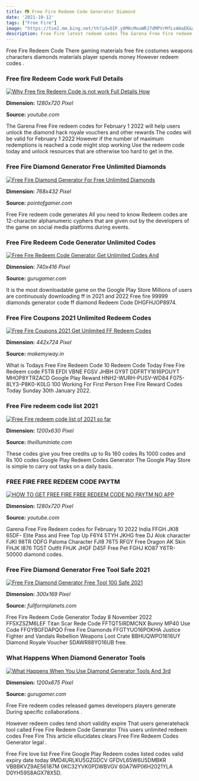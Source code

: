 ```yaml
---
title: 📷 Free Fire Redeem Code Generator Diamond
date: '2021-10-12'
tags: ["Free Fire"]
image: "https://tse2.mm.bing.net/th?id=OIP.y8M0cMouWRJ7dMPVrMfLvAHaEK&amp;pid=15.1"
description: Free Fire latest redeem codes The Garena Free Fire redeem codes for January 24 2022 will help users unlock the diamond hack royale vouchers and other rewards
---
```




Free Fire Redeem Code There gaming materials free fire costumes weapons characters diamonds materials player spends money However redeem codes .



###  Free fire Redeem Code work Full Details 

[![Why Free fire Redeem Code is not work Full Details  How ](https://i.ytimg.com/vi/4jlBh8psP4s/maxresdefault.jpg)](https://i.ytimg.com/vi/4jlBh8psP4s/maxresdefault.jpg)


**Dimension:** _1280x720 Pixel_ 

**Source:** _youtube.com_ 


The Garena Free Fire redeem codes for February 1 2022 will help users unlock the diamond hack royale vouchers and other rewards The codes will be valid for February 1 2022 However if the number of maximum redemptions is reached a code might stop working Use the redeem code today and unlock resources that are otherwise too hard to get in the.


### Free Fire Diamond Generator Free Unlimited Diamonds 

[![Free Fire Diamond Generator For Free Unlimited Diamonds ](https://561861-1809341-2-raikfcquaxqncofqfm.stackpathdns.com/wp-content/uploads/2021/06/Free-fire-diamond-generator-method-768x432.jpg)](https://561861-1809341-2-raikfcquaxqncofqfm.stackpathdns.com/wp-content/uploads/2021/06/Free-fire-diamond-generator-method-768x432.jpg)


**Dimension:** _768x432 Pixel_ 

**Source:** _pointofgamer.com_ 


Free Fire redeem code generates All you need to know Redeem codes are 12-character alphanumeric cyphers that are given out by the developers of the game on social media platforms during events.


### Free Fire Redeem Code Generator Unlimited Codes 

[![Free Fire Redeem Code Generator  Get Unlimited Codes And ](https://img.gurugamer.com/resize/740x-/2020/09/07/free-fire-redeem-6fa8.jpg)](https://img.gurugamer.com/resize/740x-/2020/09/07/free-fire-redeem-6fa8.jpg)


**Dimension:** _740x416 Pixel_ 

**Source:** _gurugamer.com_ 


It is the most downloadable game on the Google Play Store Millions of users are continuously downloading ff in 2021 and 2022 Free fire 99999 diamonds generator code ff diamond Redeem Code DHGFHJOP8974.


### Free Fire Coupons 2021 Unlimited Redeem Codes 

[![Free Fire Coupons 2021 Get Unlimited FF Redeem Codes ](https://1.bp.blogspot.com/-Nt4FOAoBrcg/Xg252FJHVzI/AAAAAAAACog/Feq0UOQJcYcDDd9XEhPbV_M2V71E3MGJgCLcBGAsYHQ/s1600/failed%2Bto%2Bredeem.jpg)](https://1.bp.blogspot.com/-Nt4FOAoBrcg/Xg252FJHVzI/AAAAAAAACog/Feq0UOQJcYcDDd9XEhPbV_M2V71E3MGJgCLcBGAsYHQ/s1600/failed%2Bto%2Bredeem.jpg)


**Dimension:** _442x724 Pixel_ 

**Source:** _makemyway.in_ 


What is Todays Free Fire Redeem Code 10 Redeem Code Today Free Fire Redeem code F5TR EFDI VBNE FGSV JHBH GY9T DDFRTY1616POUYT MHOP8YTRZACD Google Play Reward HNH2-WURH-PUSV-WD84 F075-8LY3-P8K0-K0LG 100 Working For First Person Free Fire Reward Codes Today Sunday 30th January 2022.


### Free Fire redeem code list 2021 

[![Free Fire redeem code list of 2021 so far](https://1.bp.blogspot.com/-jPtyPsmklUg/YBVIZEaIoWI/AAAAAAAAB78/-KtApHhh4sAb3YV4r_2LgVzLsyAuzvyQQCLcBGAsYHQ/w1200-h630-p-k-no-nu/037.jpg)](https://1.bp.blogspot.com/-jPtyPsmklUg/YBVIZEaIoWI/AAAAAAAAB78/-KtApHhh4sAb3YV4r_2LgVzLsyAuzvyQQCLcBGAsYHQ/w1200-h630-p-k-no-nu/037.jpg)


**Dimension:** _1200x630 Pixel_ 

**Source:** _theilluminiate.com_ 


These codes give you free credits up to Rs 160 codes Rs 1000 codes and Rs 100 codes Google Play Redeem Codes Generator The Google Play Store is simple to carry out tasks on a daily basis.


###  FREE FIRE FREE REDEEM CODE PAYTM 

[![HOW TO GET FREE FIRE FREE REDEEM CODE NO PAYTM NO APP ](https://i.ytimg.com/vi/40LvSrVu98E/maxresdefault.jpg)](https://i.ytimg.com/vi/40LvSrVu98E/maxresdefault.jpg)


**Dimension:** _1280x720 Pixel_ 

**Source:** _youtube.com_ 


Garena Free Fire Redeem codes for February 10 2022 India FFGH JKI8 65DF- Elite Pass and Free Top Up F6Y4 5TYH JKHG free DJ Alok character FJKI 98TR ODFG Paloma Character FJI8 76T5 RFGY Free Dragon AK Skin FHJK I876 TG5T Outfit FHJK JHGF D45F Free Pet FGHJ KO87 Y6TR- 50000 diamond codes.


### Free Fire Diamond Generator Free Tool Safe 2021

[![Free Fire Diamond Generator Free Tool  100 Safe 2021](http://fullformplanets.com/wp-content/uploads/2020/08/Free_Fire_Diamond_Generator-300x169.jpg)](http://fullformplanets.com/wp-content/uploads/2020/08/Free_Fire_Diamond_Generator-300x169.jpg)


**Dimension:** _300x169 Pixel_ 

**Source:** _fullformplanets.com_ 


Free Fire Redeem Code Generator Today 8 November 2022 FF5XZSZM6LEF Titan Scar Rede Code FFTQT5IRDMCNX Bunny MP40 Use Code FFGYBGFDAPQO Free Fire Diamonds FFGTYUO16POKHA Justice Fighter and Vandals Rebellion Weapons Loot Crate BBHUQWPO1616UY Diamond Royale Voucher SDAWR88YO16UB free.


### What Happens When Diamond Generator Tools 

[![What Happens When You Use Diamond Generator Tools And 3rd ](https://img.gurugamer.com/resize/1200x-/2021/03/08/free-fire-nickname-dance-a4fb.jpg)](https://img.gurugamer.com/resize/1200x-/2021/03/08/free-fire-nickname-dance-a4fb.jpg)


**Dimension:** _1200x675 Pixel_ 

**Source:** _gurugamer.com_ 



Free Fire redeem codes released games developers players generate During specific collaborations .


However redeem codes tend short validity expire That users generatehack tool called Free Fire Redeem Code Generator This users unlimited redeem codes Free Fire This article ellucidates clears Free Fire Redeem Codes Generator legal .


 Free Fire love list Free Fire Google Play Redeem codes listed codes valid expiry date today 9MD4URLKU5GZGDCV GFDVL65W6U5DMBKR VBBBKVZ9AE56187M 0KC32YVK0PDWBVGV 60A7WP06H2021YLA D0YH59S8AGX78X5D.




